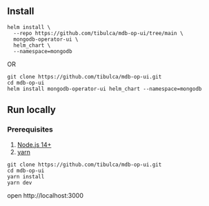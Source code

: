 ## Install

```
helm install \
  --repo https://github.com/tibulca/mdb-op-ui/tree/main \
  mongodb-operator-ui \
  helm_chart \
  --namespace=mongodb
```

OR

```
git clone https://github.com/tibulca/mdb-op-ui.git
cd mdb-op-ui
helm install mongodb-operator-ui helm_chart --namespace=mongodb
```

## Run locally

### Prerequisites

1. [Node.js 14+](https://nodejs.org/en/download/)
2. [yarn](https://classic.yarnpkg.com/lang/en/docs/install)

```
git clone https://github.com/tibulca/mdb-op-ui.git
cd mdb-op-ui
yarn install
yarn dev
```

open http://localhost:3000
